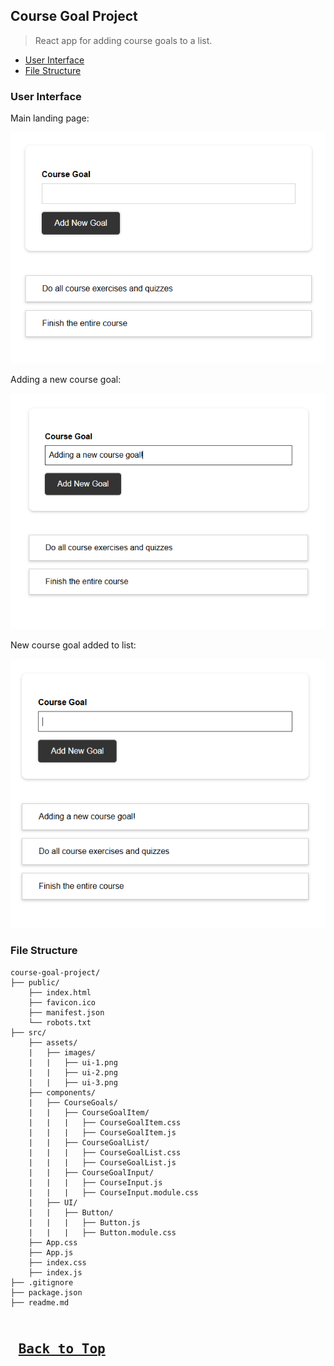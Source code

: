 ## Course Goal Project
>React app for adding course goals to a list.

* [User Interface](#course-goal-ui)
* [File Structure](#course-goal-file-structure)

### <a name="course-goal-ui">User Interface</a>

Main landing page:

![UI Image - 1](./src/assets/images/ui-1.png)

Adding a new course goal:

![UI Image - 2](./src/assets/images/ui-2.png)

New course goal added to list:

![UI Image - 3](./src/assets/images/ui-3.png)

### <a name="course-goal-file-structure">File Structure</a>
```
course-goal-project/
├── public/
    ├── index.html
    ├── favicon.ico
    ├── manifest.json
    └── robots.txt
├── src/
    ├── assets/
    |   ├── images/
    |   |   ├── ui-1.png
    |   |   ├── ui-2.png
    |   |   ├── ui-3.png
    ├── components/
    |   ├── CourseGoals/
    |   |   ├── CourseGoalItem/
    |   |   |   ├── CourseGoalItem.css
    |   |   |   ├── CourseGoalItem.js
    |   |   ├── CourseGoalList/
    |   |   |   ├── CourseGoalList.css
    |   |   |   ├── CourseGoalList.js
    |   |   ├── CourseGoalInput/
    |   |   |   ├── CourseInput.js
    |   |   |   ├── CourseInput.module.css
    |   ├── UI/
    |   |   ├── Button/
    |   |   |   ├── Button.js
    |   |   |   ├── Button.module.css
    ├── App.css
    ├── App.js
    ├── index.css
    ├── index.js
├── .gitignore
├── package.json
├── readme.md
```

<kbd> <br> [Back to Top](#course-goal-project) <br> </kbd>
---
